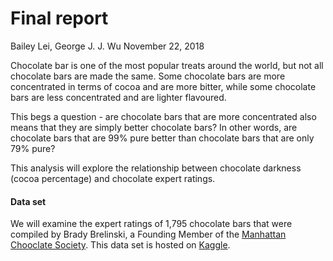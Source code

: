 Final report
================
Bailey Lei, George J. J. Wu
November 22, 2018

Chocolate bar is one of the most popular treats around the world, but
not all chocolate bars are made the same. Some chocolate bars are more
concentrated in terms of cocoa and are more bitter, while some chocolate
bars are less concentrated and are lighter flavoured.

This begs a question - are chocolate bars that are more concentrated
also means that they are simply better chocolate bars? In other words,
are chocolate bars that are 99% pure better than chocolate bars that are
only 79% pure?

This analysis will explore the relationship between chocolate darkness
(cocoa percentage) and chocolate expert ratings.

#### Data set

We will examine the expert ratings of 1,795 chocolate bars that were
compiled by Brady Brelinski, a Founding Member of the [Manhattan
Chooclate Society](http://flavorsofcacao.com/index.html). This data set
is hosted on
[Kaggle](https://www.kaggle.com/rtatman/chocolate-bar-ratings).
